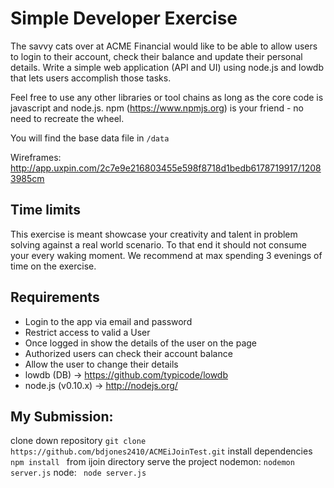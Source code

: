# Simple Developer Exercise 

The savvy cats over at ACME Financial would like to be able to allow users to login to their account, check their balance and update their personal details. Write a simple web application (API and UI) using node.js and lowdb that lets users accomplish those tasks. 

Feel free to use any other libraries or tool chains as long as the core code is javascript and node.js. npm (https://www.npmjs.org) is your friend - no need to recreate the wheel. 

You will find the base data file in ```/data```

Wireframes: http://app.uxpin.com/2c7e9e216803455e598f8718d1bedb6178719917/12083985cm

## Time limits

This exercise is meant showcase your creativity and talent in problem solving against a real world scenario. To that end it should not consume your every waking moment. We recommend at max spending 3 evenings of time on the exercise. 

## Requirements

* Login to the app via email and password
* Restrict access to valid a User
* Once logged in show the details of the user on the page
* Authorized users can check their account balance
* Allow the user to change their details
* lowdb (DB) -> https://github.com/typicode/lowdb
* node.js (v0.10.x) -> http://nodejs.org/ 

## My Submission:
 clone down repository 
 ```git clone https://github.com/bdjones2410/ACMEiJoinTest.git```
 install dependencies 
 ```npm install ``` from ijoin directory
 serve the project
 nodemon: ```nodemon server.js```
 node: ``` node server.js```
 
